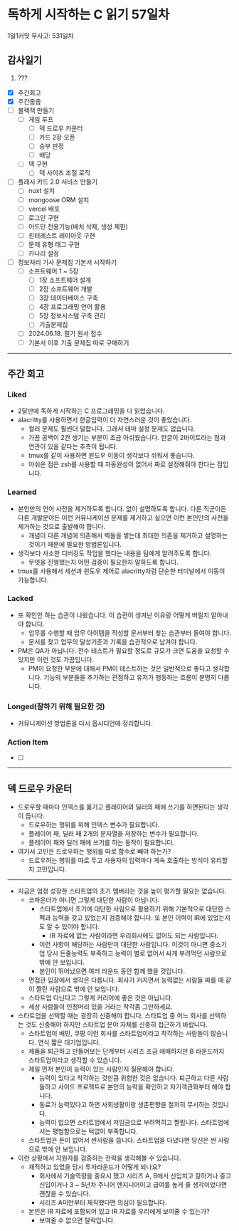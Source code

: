 # 독하게 시작하는 C 읽기 57일차

1일1커밋 무사고: 531일차

## 감사일기

1. ???

- [x] 주간회고
- [x] 주간줍줍
- [ ] 블랙잭 만들기
  - [ ] 게임 루프
    - [ ] 덱 드로우 카운터
    - [ ] 카드 2장 오픈
    - [ ] 승부 판정
    - [ ] 배당
  - [ ] 덱 구현
    - [ ] 덱 사이즈 조절 로직
- [ ] 플래시 카드 2.0 서비스 만들기
  - [ ] nuxt 설치
  - [ ] mongoose ORM 설치
  - [ ] vercel 배포
  - [ ] 로그인 구현
  - [ ] 어드민 전용기능(배치 삭제, 생성 제한)
  - [ ] 핀터레스트 레이아웃 구현
  - [ ] 문제 유형 태그 구현
  - [ ] 카나리 설정
- [ ] 정보처리 기사 문제집 기본서 시작하기
  - [ ] 소프트웨어 1 ~ 5장
    - [ ] 1장 소프트웨어 설계
    - [ ] 2장 소프트웨어 개발
    - [ ] 3장 데이터베이스 구축
    - [ ] 4장 프로그래밍 언어 활용
    - [ ] 5장 정보시스템 구축 관리
    - [ ] 기출문제집
  - [ ] 2024.06.18. 필기 원서 접수
  - [ ] 기본서 이후 기출 문제집 따로 구매하기

---

## 주간 회고

### Liked

- 2달만에 독하게 시작하는 C 프로그래밍을 다 읽었습니다.
- alacritty를 사용하면서 한글입력이 더 자연스러운 것이 좋았습니다.
  - 컬러 문제도 훨씬더 덜합니다. 그래서 테마 설정 문제도 없습니다.
  - 가끔 공백이 2칸 생기는 부분이 조금 아쉬웠습니다. 한글이 2바이트라는 점과 연관이 있을 같다는 추측이 됩니다.
  - tmux를 같이 사용하면 윈도우 이동이 생각보다 쉬워서 좋습니다.
  - 아쉬운 점은 zsh를 사용할 때 자동완성이 없어서 짜로 설정해줘야 한다는 점입니다.

### Learned

- 본인만의 언어 사전을 제거하도록 합니다. 없이 설명하도록 합니다. 다른 직군이든 다른 개발분야든 이런 커뮤니케이션 문제를 제거하고 싶으면 이런 본인만의 사전을 제거하는 것으로 출발해야 합니다.
  - 개념이 다른 개념에 의존해서 벽돌을 쌓는데 최대한 의존을 제거하고 설명하는 것이기 때문에 필요한 방법론입니다.
- 생각보다 사소한 디버깅도 작업을 했다는 내용을 팀에게 알려주도록 합니다.
  - 무엇을 진행했는지 어떤 검증이 필요한지 말하도록 합니다.
- tmux를 사용해서 세션과 윈도우 제어로 alacritty처럼 단순한 터미널에서 이동이 가능합니다.

### Lacked

- 또 확인안 하는 습관이 나왔습니다. 이 습관이 생겨난 이유랑 어떻게 버릴지 알아내야 합니다.
  - 업무를 수행할 때 업무 아이템을 작성할 문서부터 찾는 습관부터 들여야 합니다.
  - 문서를 찾고 업무의 달성기준과 기록을 습관적으로 남겨야 합니다.
- PM은 QA가 아닙니다. 전수 테스트가 필요할 정도로 규모가 크면 도움을 요청할 수 있지만 이런 것도 가끔입니다.
  - PM이 요청한 부분에 대해서 PM이 테스트하는 것은 일반적으로 좋다고 생각합니다. 기능의 부분들을 추가하는 관점하고 유저가 행동하는 흐름이 분명히 다릅니다.

### Longed(잘하기 위해 필요한 것)

- 커뮤니케이션 방법론을 다시 옵시디언에 정리합니다.

### Action Item

- [ ]

---

## 덱 드로우 카운터

- 드로우할 때마다 인덱스를 옮기고 플레이어와 딜러의 패에 쓰기를 하면된다는 생각이 듭니다.
  - 드로우하는 행위를 위해 인덱스 변수가 필요합니다.
  - 플레이어 패, 딜러 패 2개의 문자열을 저장하는 변수가 필요합니다.
  - 플레이어 패와 딜러 패에 쓰기를 하는 동작이 필요합니다.
- 여기서 고민은 드로우하는 행위를 따로 함수로 빼야 하는가?
  - 드로우하는 행위를 따로 두고 사용자의 입력마다 계속 호출하는 방식이 유리할지 고민입니다.

---

- 지금은 엄청 성장한 스타트업의 초기 멤버라는 것을 높이 평가할 필요는 없습니다.
  - 코파운더가 아니면 그렇게 대단한 사람이 아닙니다. 
    - 스타트업에서 초기에 대단한 사람으로 활용하기 위해 기본적으로 대단한 스펙과 능력을 갖고 있었는지 검증해야 합니다. 또 본인 이력이 IR에 있었는지도 알 수 있어야 합니다. 
      - IR 자료에 없는 사람이라면 우리회사에도 없어도 되는 사람입니다.
    - 이런 사항이 해당하는 사람만이 대단한 사람입니다. 이것이 아니면 중소기업 당시 돈줄능력도 부족하고 능력이 별로 없어서 싸게 부려먹던 사람으로 밖에 안 보입니다. 
    - 본인이 뛰어났으면 여러 라운드 동안 함께 했을 것입니다. 
  - 면접관 입장에서 생각은 다릅니다.  회사가 커지면서 능력없는 사람들 짜를 때 같이 짤린 사람으로 밖에 안 보입니다. 
  - 스타트업 다닌다고 그렇게 커리어에 좋은 것은 아닙니다. 
  - 세상 사람들이 인정머리 있을 거라는 착각좀 그만하세요.
- 스타트업을 선택할 때는 굉장히 신중해야 합니다. 스타트업 중 어느 회사를 선택하는 것도 신중해야 하지만 스타트업 분야 자체를 신중히 접근하기 바랍니다.
  - 스타트업이 배민, 쿠팡 이런 회사를 스타트업이라고 착각하는 사람들이 많습니다. 연식 짧은 대기업입니다.
  - 제품을 퇴근하고 만들어보는 단계부터 시리즈 조금 애매하지만 B 라운드까지 스타트업이라고 생각할 수 있습니다.
  - 제일 먼저 본인이 능력이 있는 사람인지 질문해야 합니다.
    - 능력이 있다고 착각하는 것만큼 위험한 것은 없습니다. 퇴근하고 다른 사람들하고 사이드 프로젝트로 본인의 능력을 확인하고 자기객관화부터 해야 합니다.
    - 동료가 능력있다고 하면 사회생활이랑 생존편향을 철저히 무시하는 것입니다.
    - 능력이 없으면 스타트업에서 저임금으로 부려먹히고 짤립니다. 스타트업에서는 평범함으로는 턱없이 부족합니다.
  - 스타트업은 돈이 없어서 싼사람을 씁니다. 스타트업을 다녔다면 당신은 싼 사람으로 밖에 안 보입니다.
- 이런 상황에서 지원자를 검증하는 전략을 생각해볼 수 있습니다.
  - 재직하고 있었을 당시 투자라운드가 어떻게 되나요?
    - 회사에서 기술역량을 중요시 했고 시리즈 A, B에서 신입치고 잘하거나 중고신입이거나 3 ~ 5년차 주니어 엔지니어이고 급여를 높게 줄 생각이었다면 괜찮을 수 있습니다.
    - 시리즈 A미만부터 재직했다면 의심이 필요합니다.
  - 본인은 IR 자료에 포함되어 있고 IR 자료를 우리에게 보여줄 수 있는가?
    - 보여줄 수 없으면 탈락입니다.

